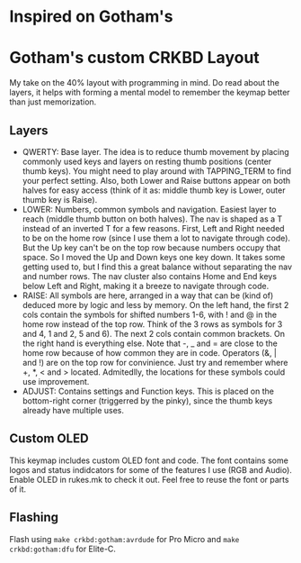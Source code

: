 # Inspired on Gotham's

# Gotham's custom CRKBD Layout

My take on the 40% layout with programming in mind. Do read about the layers, it helps with forming a mental model to remember the keymap better than just memorization.

## Layers

-   QWERTY: Base layer. The idea is to reduce thumb movement by placing commonly used keys and layers on resting thumb positions (center thumb keys). You might need to play around with TAPPING_TERM to find your perfect setting. Also, both Lower and Raise buttons appear on both halves for easy access (think of it as: middle thumb key is Lower, outer thumb key is Raise).
-   LOWER: Numbers, common symbols and navigation. Easiest layer to reach (middle thumb button on both halves). The nav is shaped as a T instead of an inverted T for a few reasons. First, Left and Right needed to be on the home row (since I use them a lot to navigate through code). But the Up key can't be on the top row because numbers occupy that space. So I moved the Up and Down keys one key down. It takes some getting used to, but I find this a great balance without separating the nav and number rows. The nav cluster also contains Home and End keys below Left and Right, making it a breeze to navigate through code.
-   RAISE: All symbols are here, arranged in a way that can be (kind of) deduced more by logic and less by memory. On the left hand, the first 2 cols contain the symbols for shifted numbers 1-6, with ! and @ in the home row instead of the top row. Think of the 3 rows as symbols for 3 and 4, 1 and 2, 5 and 6). The next 2 cols contain common brackets. On the right hand is everything else. Note that -, \_ and = are close to the home row because of how common they are in code. Operators (&, | and !) are on the top row for convinience. Just try and remember where +, \*, < and > located. Admitedlly, the locations for these symbols could use improvement.
-   ADJUST: Contains settings and Function keys. This is placed on the bottom-right corner (triggerred by the pinky), since the thumb keys already have multiple uses.

## Custom OLED

This keymap includes custom OLED font and code. The font contains some logos and status indidcators for some of the features I use (RGB and Audio). Enable OLED in rukes.mk to check it out. Feel free to reuse the font or parts of it.

## Flashing

Flash using `make crkbd:gotham:avrdude` for Pro Micro and `make crkbd:gotham:dfu` for Elite-C.
